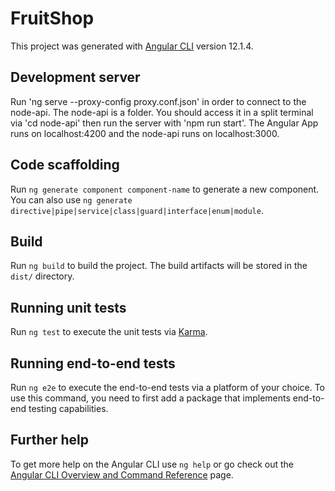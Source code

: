 # FruitShop

This project was generated with [Angular CLI](https://github.com/angular/angular-cli) version 12.1.4.

## Development server

Run 'ng serve --proxy-config proxy.conf.json' in order to connect to the node-api. 
The node-api is a folder. You should access it in a split terminal via 'cd node-api' then run the server with 'npm run start'.
The Angular App runs on localhost:4200 and the node-api runs on localhost:3000.

## Code scaffolding

Run `ng generate component component-name` to generate a new component. You can also use `ng generate directive|pipe|service|class|guard|interface|enum|module`.

## Build

Run `ng build` to build the project. The build artifacts will be stored in the `dist/` directory.

## Running unit tests

Run `ng test` to execute the unit tests via [Karma](https://karma-runner.github.io).

## Running end-to-end tests

Run `ng e2e` to execute the end-to-end tests via a platform of your choice. To use this command, you need to first add a package that implements end-to-end testing capabilities.

## Further help

To get more help on the Angular CLI use `ng help` or go check out the [Angular CLI Overview and Command Reference](https://angular.io/cli) page.
